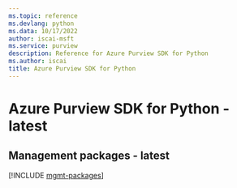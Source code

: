 ```yaml
---
ms.topic: reference
ms.devlang: python
ms.data: 10/17/2022
author: iscai-msft
ms.service: purview
description: Reference for Azure Purview SDK for Python
ms.author: iscai
title: Azure Purview SDK for Python
---
```

# Azure Purview SDK for Python - latest

## Management packages - latest
[!INCLUDE [mgmt-packages](purview-mgmt-index.md)]
